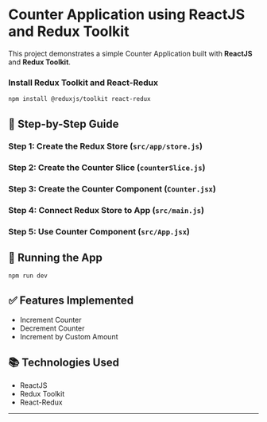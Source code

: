 # Counter Application using ReactJS and Redux Toolkit

This project demonstrates a simple Counter Application built with **ReactJS** and **Redux Toolkit**.

### Install Redux Toolkit and React-Redux

```bash
npm install @reduxjs/toolkit react-redux
```

## 🧠 Step-by-Step Guide

### Step 1: Create the Redux Store (`src/app/store.js`)

### Step 2: Create the Counter Slice (`counterSlice.js`)

### Step 3: Create the Counter Component (`Counter.jsx`)

### Step 4: Connect Redux Store to App (`src/main.js`)

### Step 5: Use Counter Component (`src/App.jsx`)

## 🚀 Running the App

```bash
npm run dev
```

## ✅ Features Implemented

- Increment Counter
- Decrement Counter
- Increment by Custom Amount

## 📚 Technologies Used

- ReactJS
- Redux Toolkit
- React-Redux

---

